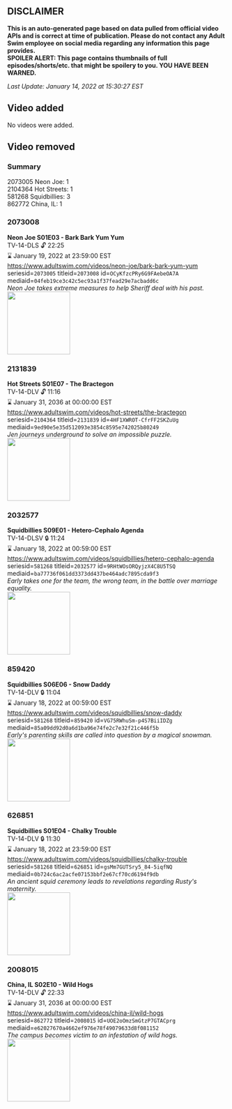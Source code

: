 ## DISCLAIMER
**This is an auto-generated page based on data pulled from official video APIs and is correct at time of publication. Please do not contact any Adult Swim employee on social media regarding any information this page provides.**  
**SPOILER ALERT: This page contains thumbnails of full episodes/shorts/etc. that might be spoilery to you. YOU HAVE BEEN WARNED.**  

_Last Update: January 14, 2022 at 15:30:27 EST_
## Video added
No videos were added.  
## Video removed
### Summary
2073005 Neon Joe: 1  
2104364 Hot Streets: 1  
581268 Squidbillies: 3  
862772 China, IL: 1  
### 2073008
**Neon Joe S01E03 - Bark Bark Yum Yum**  
TV-14-DLS 🔓 22:25  
⌛ January 19, 2022 at 23:59:00 EST  
https://www.adultswim.com/videos/neon-joe/bark-bark-yum-yum  
seriesid=`2073005` titleid=`2073008` id=`OCyKfzcPRy6G9FAebeOA7A` mediaid=`04feb19ce3c42c5ec93a1f37fead29e7acbadd6c`  
_Neon Joe takes extreme measures to help Sheriff deal with his past._  
<a href="https://media.cdn.adultswim.com/uploads/20200312/thumbnails/2_203121144448-neonjoe_103_dup-20150930.jpg"><img src="https://media.cdn.adultswim.com/uploads/20200312/thumbnails/2_203121144448-neonjoe_103_dup-20150930.jpg" height="144px" /></a>
### 2131839
**Hot Streets S01E07 - The Bractegon**  
TV-14-DLV 🔓 11:16  
⌛ January 31, 2036 at 00:00:00 EST  
https://www.adultswim.com/videos/hot-streets/the-bractegon  
seriesid=`2104364` titleid=`2131839` id=`4HF1XWROT-CfrFF2SKZuUg` mediaid=`9ed90e5e35d512093e3854c8595e742025b80249`  
_Jen journeys underground to solve an impossible puzzle._  
<a href="https://media.cdn.adultswim.com/uploads/20200305/thumbnails/2_2035152763-HotStreets_107_dup-20170928.jpg"><img src="https://media.cdn.adultswim.com/uploads/20200305/thumbnails/2_2035152763-HotStreets_107_dup-20170928.jpg" height="144px" /></a>
### 2032577
**Squidbillies S09E01 - Hetero-Cephalo Agenda**  
TV-14-DLSV 🔒 11:24  
⌛ January 18, 2022 at 00:59:00 EST  
https://www.adultswim.com/videos/squidbillies/hetero-cephalo-agenda  
seriesid=`581268` titleid=`2032577` id=`9RHtWOsORQyjzX4C8U5TSQ` mediaid=`ba77736f061dd3373dd437be464adc7895cda9f3`  
_Early takes one for the team, the wrong team, in the battle over marriage equality._  
<a href="https://media.cdn.adultswim.com/uploads/20200414/thumbnails/2_20414115215-squidbillies_087_dup-20140919.jpg"><img src="https://media.cdn.adultswim.com/uploads/20200414/thumbnails/2_20414115215-squidbillies_087_dup-20140919.jpg" height="144px" /></a>
### 859420
**Squidbillies S06E06 - Snow Daddy**  
TV-14-DLV 🔒 11:04  
⌛ January 18, 2022 at 00:59:00 EST  
https://www.adultswim.com/videos/squidbillies/snow-daddy  
seriesid=`581268` titleid=`859420` id=`VG75RWhuSm-p4S7BiiIDZg` mediaid=`85a09dd92d0a6d1ba96e74fe2c7e32f21c446f5b`  
_Early's parenting skills are called into question by a magical snowman._  
<a href="https://media.cdn.adultswim.com/uploads/20200413/thumbnails/2_204131323464-squidbillies_501_dup-20111014.jpg"><img src="https://media.cdn.adultswim.com/uploads/20200413/thumbnails/2_204131323464-squidbillies_501_dup-20111014.jpg" height="144px" /></a>
### 626851
**Squidbillies S01E04 - Chalky Trouble**  
TV-14-DLV 🔒 11:30  
⌛ January 18, 2022 at 23:59:00 EST  
https://www.adultswim.com/videos/squidbillies/chalky-trouble  
seriesid=`581268` titleid=`626851` id=`gsMm7GUTSry5_84-5iqfNQ` mediaid=`0b724c6ac2acfe07153bbf2e67cf70cd6194f9db`  
_An ancient squid ceremony leads to revelations regarding Rusty's maternity._  
<a href="https://media.cdn.adultswim.com/uploads/20200408/thumbnails/2_20481612174-squidbillies_004.jpg"><img src="https://media.cdn.adultswim.com/uploads/20200408/thumbnails/2_20481612174-squidbillies_004.jpg" height="144px" /></a>
### 2008015
**China, IL S02E10 - Wild Hogs**  
TV-14-DLV 🔓 22:33  
⌛ January 31, 2036 at 00:00:00 EST  
https://www.adultswim.com/videos/china-il/wild-hogs  
seriesid=`862772` titleid=`2008015` id=`UOE2oOmzSmGtzP7GTACprg` mediaid=`e62027670a4662ef976e78f49079633d8f081152`  
_The campus becomes victim to an infestation of wild hogs._  
<a href="https://media.cdn.adultswim.com/uploads/20200302/thumbnails/2_2032164978-chinail_020_dup-20131121.jpg"><img src="https://media.cdn.adultswim.com/uploads/20200302/thumbnails/2_2032164978-chinail_020_dup-20131121.jpg" height="144px" /></a>
